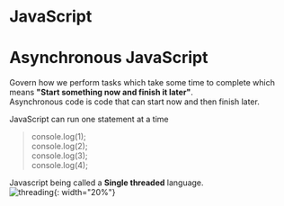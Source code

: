 # JavaScript
<h1>Asynchronous JavaScript</h1>

Govern how we perform tasks which take some time to complete which means <b>"Start something now and finish it later"</b>.<br>
Asynchronous code is code that can start now and then finish later.

JavaScript can run one statement at a time <br>
> console.log(1);<br>
> console.log(2);<br>
> console.log(3);<br>
> console.log(4);

Javascript being called a <b>Single threaded</b> language.<br>
![threading](https://user-images.githubusercontent.com/90441055/215188641-3c5d1d3f-ebce-4aa7-a5c0-aab40f762518.png){: width="20%"}

